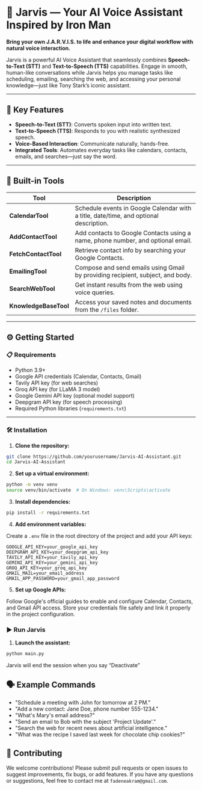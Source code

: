 # 🤖 Jarvis — Your AI Voice Assistant Inspired by Iron Man

**Bring your own J.A.R.V.I.S. to life and enhance your digital workflow with natural voice interaction.**

Jarvis is a powerful AI Voice Assistant that seamlessly combines **Speech-to-Text (STT)** and **Text-to-Speech (TTS)** capabilities. Engage in smooth, human-like conversations while Jarvis helps you manage tasks like scheduling, emailing, searching the web, and accessing your personal knowledge—just like Tony Stark’s iconic assistant.

---

## 🚀 Key Features

- **Speech-to-Text (STT)**: Converts spoken input into written text.
- **Text-to-Speech (TTS)**: Responds to you with realistic synthesized speech.
- **Voice-Based Interaction**: Communicate naturally, hands-free.
- **Integrated Tools**: Automates everyday tasks like calendars, contacts, emails, and searches—just say the word.

---

## 🧰 Built-in Tools

| Tool                  | Description                                                                           |
| --------------------- | ------------------------------------------------------------------------------------- |
| **CalendarTool**      | Schedule events in Google Calendar with a title, date/time, and optional description. |
| **AddContactTool**    | Add contacts to Google Contacts using a name, phone number, and optional email.       |
| **FetchContactTool**  | Retrieve contact info by searching your Google Contacts.                              |
| **EmailingTool**      | Compose and send emails using Gmail by providing recipient, subject, and body.        |
| **SearchWebTool**     | Get instant results from the web using voice queries.                                 |
| **KnowledgeBaseTool** | Access your saved notes and documents from the `/files` folder.                       |

---

## ⚙️ Getting Started

### 📋 Requirements

- Python 3.9+
- Google API credentials (Calendar, Contacts, Gmail)
- Tavily API key (for web searches)
- Groq API key (for LLaMA 3 model)
- Google Gemini API key (optional model support)
- Deepgram API key (for speech processing)
- Required Python libraries (`requirements.txt`)

---

### 🛠️ Installation

1. **Clone the repository:**

```bash
git clone https://github.com/yourusername/Jarvis-AI-Assistant.git
cd Jarvis-AI-Assistant
```

2. **Set up a virtual environment:**

```sh
python -m venv venv
source venv/bin/activate  # On Windows: venv\Scripts\activate
```

3. **Install dependencies:**

```sh
pip install -r requirements.txt
```

4. **Add environment variables:**

Create a `.env` file in the root directory of the project and add your API keys:

```env
GOOGLE_API_KEY=your_google_api_key
DEEPGRAM_API_KEY=your_deepgram_api_key
TAVILY_API_KEY=your_tavily_api_key
GEMINI_API_KEY=your_gemini_api_key
GROQ_API_KEY=your_groq_api_key
GMAIL_MAIL=your_email_address
GMAIL_APP_PASSWORD=your_gmail_app_password
```

5. **Set up Google APIs:**

Follow Google's official guides to enable and configure Calendar, Contacts, and Gmail API access. Store your credentials file safely and link it properly in the project configuration.

### ▶️ Run Jarvis

1. **Launch the assistant:**

```sh
python main.py
```

Jarvis will end the session when you say “Deactivate”

## 🗣️ Example Commands

- "Schedule a meeting with John for tomorrow at 2 PM."
- "Add a new contact: Jane Doe, phone number 555-1234."
- "What's Mary's email address?"
- "Send an email to Bob with the subject 'Project Update'."
- "Search the web for recent news about artificial intelligence."
- "What was the recipe I saved last week for chocolate chip cookies?"

## 🤝 Contributing

We welcome contributions!
Please submit pull requests or open issues to suggest improvements, fix bugs, or add features.
If you have any questions or suggestions, feel free to contact me at `fadeneakram@gmail.com`.
